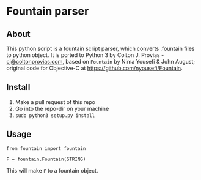 # Fountain parser

## About

This python script is a fountain script parser, which converts .fountain files to python object. It is ported to Python 3 by Colton J. Provias - cj@coltonprovias.com, based on `Fountain` by Nima Yousefi & John August; original code for Objective-C at https://github.com/nyousefi/Fountain.

## Install

1. Make a pull request of this repo
3. Go into the repo-dir on your machine
2. `sudo python3 setup.py install`

## Usage

```
from fountain import fountain

F = fountain.Fountain(STRING)
```

This will make `F` to a fountain object.
